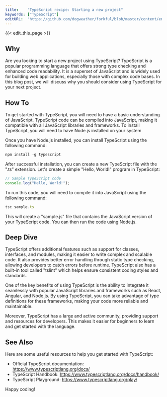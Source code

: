 ```yaml
---
title:    "TypeScript recipe: Starting a new project"
keywords: ["TypeScript"]
editURL:  "https://github.com/dogweather/forkful/blob/master/content/en/typescript/starting-a-new-project.md"
---
```


{{< edit_this_page >}}

## Why

Are you looking to start a new project using TypeScript? TypeScript is a popular programming language that offers strong type checking and enhanced code readability. It is a superset of JavaScript and is widely used for building web applications, especially those with complex code bases. In this blog post, we will discuss why you should consider using TypeScript for your next project.

## How To

To get started with TypeScript, you will need to have a basic understanding of JavaScript. TypeScript code can be compiled into JavaScript, making it compatible with all JavaScript libraries and frameworks. To install TypeScript, you will need to have Node.js installed on your system.

Once you have Node.js installed, you can install TypeScript using the following command:

```TypeScript
npm install -g typescript
```

After successful installation, you can create a new TypeScript file with the ".ts" extension. Let's create a simple "Hello, World!" program in TypeScript:

```TypeScript
// Sample TypeScript code
console.log("Hello, World!");
```

To run this code, you will need to compile it into JavaScript using the following command:

```TypeScript
tsc sample.ts
```

This will create a "sample.js" file that contains the JavaScript version of your TypeScript code. You can then run the code using Node.js.

## Deep Dive

TypeScript offers additional features such as support for classes, interfaces, and modules, making it easier to write complex and scalable code. It also provides better error handling through static type checking, allowing developers to catch errors before runtime. TypeScript also has a built-in tool called "tslint" which helps ensure consistent coding styles and standards.

One of the key benefits of using TypeScript is the ability to integrate it seamlessly with popular JavaScript libraries and frameworks such as React, Angular, and Node.js. By using TypeScript, you can take advantage of type definitions for these frameworks, making your code more reliable and maintainable.

Moreover, TypeScript has a large and active community, providing support and resources for developers. This makes it easier for beginners to learn and get started with the language.

## See Also

Here are some useful resources to help you get started with TypeScript:

- Official TypeScript documentation: https://www.typescriptlang.org/docs/
- TypeScript Handbook: https://www.typescriptlang.org/docs/handbook/
- TypeScript Playground: https://www.typescriptlang.org/play/

Happy coding!